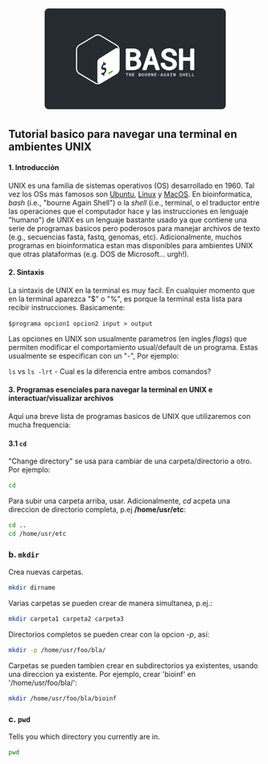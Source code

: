 <p align="center">
  <img src="https://github.com/siriusb-nox/Taller-Oxford-Nanopore-Dec-2022/blob/main/IMG/bash_logo_bashlogo.com.png" alt="bash logo from bash webpage"/>
</p>
  
## Tutorial basico para navegar una terminal en ambientes UNIX

#### 1. Introducción
UNIX es una familia de sistemas operativos (OS) desarrollado en 1960. Tal vez los OSs mas famosos son [Ubuntu](https://ubuntu.com/), [Linux](https://www.linux.org/) y [MacOS](https://www.apple.com/uk/macos/ventura/). En bioinformatica, _bash_ (i.e., "bourne Again Shell") o la _shell_ (i.e., terminal, o el traductor entre las operaciones que el computador hace y las instrucciones en lenguaje "humano") de UNIX es un lenguaje bastante usado ya que contiene una serie de programas basicos pero poderosos para manejar archivos de texto (e.g., secuencias fasta, fastq, genomas, etc). Adicionalmente, muchos programas en bioinformatica estan mas disponibles para ambientes UNIX que otras plataformas (e.g. DOS de Microsoft... urgh!). 

#### 2. Sintaxis
La sintaxis de UNIX en la terminal es muy facil. En cualquier momento que en la terminal aparezca "$" o "%", es porque la terminal esta lista para recibir instrucciones.  Basicamente:

`$programa opcion1 opcion2 input > output`

Las opciones en UNIX son usualmente parametros (en ingles _flags_) que permiten modificar el comportamiento usual/default  de un programa. Estas usualmente se especifican con un "-", Por ejemplo: 

`ls` vs `ls -lrt` - Cual es la diferencia entre ambos comandos?

#### 3. Programas esenciales para navegar la terminal en UNIX e interactuar/visualizar archivos
Aquí una breve lista de programas basicos de UNIX que utilizaremos con mucha frequencia:

#### 3.1 `cd`
"Change directory" se usa para cambiar de una carpeta/directorio a otro. Por ejemplo:

```bash
cd
```
Para subir una carpeta arriba, usar. Adicionalmente, _cd_ acpeta una direccion de directorio completa, p.ej **/home/usr/etc**:
```bash
cd ..
cd /home/usr/etc
```

### b. `mkdir`
Crea nuevas carpetas.  
```bash
mkdir dirname
```
Varias carpetas se pueden crear de manera simultanea, p.ej.:
```bash
mkdir carpeta1 carpeta2 carpeta3
```
Directorios completos se pueden crear con la opcion _-p_, así:
```bash 
mkdir -p /home/usr/foo/bla/
```
Carpetas se pueden tambien crear en subdirectorios ya existentes, usando una direccion ya existente. Por ejemplo, crear 'bioinf' en '/home/usr/foo/bla/':
```bash 
mkdir /home/usr/foo/bla/bioinf
```

### c. `pwd`
Tells you which directory you currently are in.  
```bash
pwd
```
